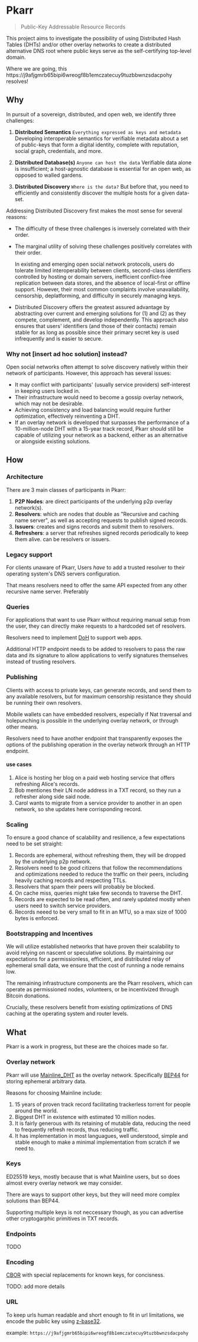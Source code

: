 # Pkarr

> Public-Key Addressable Resource Records

This project aims to investigate the possibility of using Distributed Hash Tables (DHTs) and/or other overlay networks to create a distributed alternative DNS root where public keys serve as the self-certifying top-level domain.

Where we are going, this https://j9afjgmrb65bipi6wreogf8b1emczatecuy9tuzbbwnzsdacpohy resolves!

## Why

In pursuit of a sovereign, distributed, and open web, we identify three challenges:

1. **Distributed Semantics** `Everything expressed as keys and metadata`
Developing interoperable semantics for verifiable metadata about a set of public-keys that form a digital identity, complete with reputation, social graph, credentials, and more.

2. **Distributed Database(s)** `Anyone can host the data`
Verifiable data alone is insufficient; a host-agnostic database is essential for an open web, as opposed to walled gardens.

3. **Distributed Discovery** `Where is the data?`
But before that, you need to efficiently and consistently discover the multiple hosts for a given data-set.

Addressing Distributed Discovery first makes the most sense for several reasons:

- The difficulty of these three challenges is inversely correlated with their order.
- The marginal utility of solving these challenges positively correlates with their order.

    In existing and emerging open social network protocols, users do tolerate limited interoperability between clients, second-class identifiers controlled by hosting or domain servers, inefficient conflict-free replication between data stores, and the absence of local-first or offline support. However, their most common complaints involve unavailability, censorship, deplatforming, and difficulty in securely managing keys.

- Distributed Discovery offers the greatest assured advantage by abstracting over current and emerging solutions for (1) and (2) as they compete, complement, and develop independently. This approach also ensures that users' identifiers (and those of their contacts) remain stable for as long as possible since their primary secret key is used infrequently and is easier to secure.

### Why not [insert ad hoc solution] instead?
Open social networks often attempt to solve discovery natively within their network of participants. However, this approach has several issues:

- It may conflict with participants' (usually service providers) self-interest in keeping users locked in.
- Their infrastructure would need to become a gossip overlay network, which may not be desirable.
- Achieving consistency and load balancing would require further optimization, effectively reinventing a DHT.
- If an overlay network is developed that surpasses the performance of a 10-million-node DHT with a 15-year track record, Pkarr should still be capable of utilizing your network as a backend, either as an alternative or alongside existing solutions.

## How

### Architecture

There are 3 main classes of participants in Pkarr:
1. **P2P Nodes**: are direct participants of the underlying p2p overlay network(s).
2. **Resolvers**: which are nodes that double as "Recursive and caching name server", as well as accepting requests to publish signed records.
3. **Issuers**: creates and signs records and submit them to resolvers.
4. **Refreshers**: a server that refreshes signed records periodically to keep them alive. can be resolvers or issuers.

### Legacy support

For clients unaware of Pkarr, Users _have_ to add a trusted resolver to their operating system's DNS servers configuration.

That means resolvers need to offer the same API expected from any other recursive name server.
Preferably 

### Queries
    
For applications that want to use Pkarr without requiring manual setup from the user, they can directly make requests to a hardcoded set of resolvers.

Resolvers need to implement [DoH](https://www.rfc-editor.org/rfc/rfc8484) to support web apps.

Additional HTTP endpoint needs to be added to resolvers to pass the raw data and its signature to allow applications to verify signatures themselves instead of trusting resolvers.

### Publishing

Clients with access to private keys, can generate records, and send them to any available resolvers, but for maximum censorship resistance they should be running their own resolvers.

Mobile wallets can have embedded resolvers, especially if Nat traversal and holepunching is possible in the underlying overlay network, or through other means.

Resolvers need to have another endpoint that transparently exposes the options of the publishing operation in the overlay network through an HTTP endpoint.

#### use cases

1. Alice is hosting her blog on a paid web hosting service that offers refreshing Alice's records.
2. Bob mentiones their LN node address in a TXT record, so they run a refresher along side said node.
3. Carol wants to migrate from a service provider to another in an open network, so she updates here corrisponding record.

### Scaling

To ensure a good chance of scalability and resilience, a few expectations need to be set straight:

1. Records are ephemeral, without refreshing them, they will be dropped by the underlying p2p network.
2. Resolvers need to be good citizens that follow the recommendations and optimizations needed to reduce the traffic on their peers, including heavily caching records and respecting TTLs.
3. Resolvers that spam their peers will probably be blocked.
4. On cache miss, queries might take few seconds to traverse the DHT.
5. Records are expected to be read often, and rarely updated mostly when users need to switch service providers.
6. Records neeed to be very small to fit in an MTU, so a max size of 1000 bytes is enforced.

### Bootstrapping and Incentives

We will utilize established networks that have proven their scalability to avoid relying on nascent or speculative solutions. By maintaining our expectations for a permissionless, efficient, and distributed relay of ephemeral small data, we ensure that the cost of running a node remains low.

The remaining infrastructure components are the Pkarr resolvers, which can operate as permissioned nodes, volunteers, or be incentivized through Bitcoin donations.

Crucially, these resolvers benefit from existing optimizations of DNS caching at the operating system and router levels.

## What

Pkarr is a work in progress, but these are the choices made so far.

### Overlay network
Pkarr will use [Mainline_DHT](https://en.wikipedia.org/wiki/Mainline_DHT) as the overlay network.
Specifically [BEP44](https://www.bittorrent.org/beps/bep_0044.html) for storing ephemeral arbitrary data.

Reasons for choosing Mainline include:
1. 15 years of proven track record facilitating trackerless torrent for people around the world.
2. Biggest DHT in existence with estimated 10 million nodes.
3. It is fairly generous with its retaining of mutable data, reducing the need to frequently refresh records, thus reducing traffic.
4. It has implementation in most languagues, well understood, simple and stable enough to make a minimal implementation from scratch if we need to.

### Keys

ED25519 keys, mostly because that is what Mainline users, but so does almost every overlay network we may consider.

There are ways to support other keys, but they will need more complex solutions than BEP44.

Supporting multiple keys is not neccessary though, as you can advertise other cryptogarphic primitives in TXT records.


### Endpoints

TODO

### Encoding

[CBOR](https://cbor.io/) with special replacements for known keys, for concisness.

TODO: add more details

### URL

To keep urls human readable and short enough to fit in url limitations, we encode the public key using [z-base32](https://philzimmermann.com/docs/human-oriented-base-32-encoding.txt).

example: `https://j9afjgmrb65bipi6wreogf8b1emczatecuy9tuzbbwnzsdacpohy`
